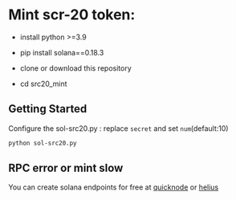 # Mint scr-20 token:

- install python >=3.9
- pip install solana==0.18.3

- clone or download this repository
- cd src20_mint

## Getting Started
Configure the sol-src20.py : replace ```secret``` and set ```num```(default:10)

```bash
python sol-src20.py
```

## RPC error or mint slow
You can create solana endpoints for free at [quicknode](https://www.quicknode.com)
 or [helius](https://dev.helius.xyz/)

